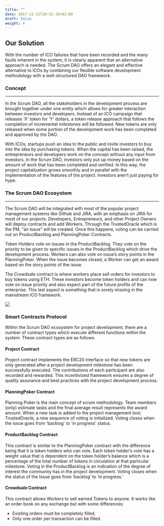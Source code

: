 ```yaml
---
title: ""
date: 2017-11-22T20:52:19+03:00
draft: false
weight: 4
---
```



## Our Solution

With the number of ICO failures that have been recorded and the many faults inherent in the system, it is clearly apparent that an alternative approach is needed. The Scrum DAO offers an elegant and effective alternative to ICOs by combining our flexible software development methodology with a well-structured DAO framework.

### Concept
-------------
In the Scrum DAO, all the stakeholders in the development process are brought together under one entity which allows for greater interaction between investors and developers. Instead of an ICO campaign that releases ‘X’ token for ‘Y’ dollars, a token release approach that follows the completion of incremental milestones will be followed. New tokens are only released when some portion of the development work has been completed and approved by the DAO.

With ICOs, startups push an idea to the public and invite investors to buy into the idea by purchasing tokens. When the capital has been raised, the entrepreneurs and developers work on the concept without any input from investors. In the Scrum DAO, investors only put up money based on the amount of work that has been completed and verified. In this way, the project capitalization grows smoothly and in parallel with the implementation of the features of the project. Investors aren’t just paying for hype.


### The Scrum DAO Ecosystem
-------------
The Scrum DAO will be integrated with most of the popular project management systems like Github and JIRA, with an emphasis on JIRA for most of our projects. Developers, Entrepreneurs, and other Project Owners will deploy contracts and add Workers. Through the TrustedOracle which is the PM, “an Issue” will be created. Once this happens, voting can be carried out on ProductBacklog and PlanningPoker Contracts.

Token Holders vote on issues in the ProductBacklog. They vote on the priority to be given to specific issues in the ProductBacklog which drive the development process. Workers can also vote on issue’s story points in the PlanningPoker. When the issue becomes closed, a Worker can get an award based on the story points of the issue.

The Crowdsale contract is where workers place sell orders for investors to buy tokens using ETH. These investors become token holders and can now vote on issue priority and also expect part of the future profits of the enterprise. This last aspect is something that is sorely missing in the mainstream ICO framework.


![](http://devorchestra.io/assets/images/presentation/scrum-dao-scheme.jpg)

### Smart Contracts Protocol

Within the Scrum DAO ecosystem for project development, there are a number of contract types which execute different functions within the system. These contract types are as follows:

#### Project Contract
Project contract implements the ERC20 interface so that new tokens are only generated after a project development milestone has been successfully executed. The contributions of each participant are also recorded and rewarded. This incentivized framework ensures a degree of quality assurance and best practices with the project development process.

#### PlanningPoker Contract

Planning Poker is the main concept of scrum methodology. Team members (only) estimate tasks and the final average result represents the award amount. When a new task is added to the project management tool; TrustedOracle, a new sequence of voting is initialized. Voting closes when the issue goes from 'backlog' to 'in progress' status.

#### ProductBacklog Contract

This contract is similar to the PlanningPoker contract with the difference being that it is token holders who can vote. Each token holder’s vote has a weight value that is dependent on the token holder’s balance which is a percentage of the total number of tokens in circulation at that particular milestone. Voting in the ProductBacklog is an indication of the degree of interest the community has in the project development. Voting closes when the status of the Issue goes from ‘backlog’ to ‘in progress.’

#### Crowdsale Contract

This contract allows Workers to sell earned Tokens to anyone. It works like an order book on any exchange but with some differences:
 - Existing orders must be completely filled.
 - Only one order per transaction can be filled.


